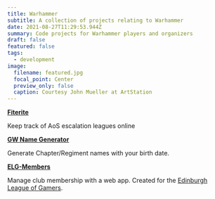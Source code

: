 ```yaml
---
title: Warhammer
subtitle: A collection of projects relating to Warhammer
date: 2021-08-27T11:29:53.944Z
summary: Code projects for Warhammer players and organizers
draft: false
featured: false
tags:
  - development
image:
  filename: featured.jpg
  focal_point: Center
  preview_only: false
  caption: Courtesy John Mueller at ArtStation
---
```

**[Fiterite](https://github.com/RyanGoslingsBugle/fiterite)**

Keep track of AoS escalation leagues online

**[GW Name Generator](https://github.com/RyanGoslingsBugle/gw_name_generator)**

Generate Chapter/Regiment names with your birth date.

**[ELG-Members](https://github.com/RyanGoslingsBugle/elg-members)**

Manage club membership with a web app. Created for the [Edinburgh League of Gamers](https://www.facebook.com/edinburghleagueofgamers).